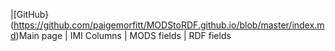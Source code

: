 

|[GitHub} (https://github.com/paigemorfitt/MODStoRDF.github.io/blob/master/index.md)Main page | IMI Columns | MODS fields | RDF fields 